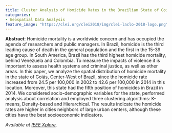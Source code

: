 ```yaml
---
title: Cluster Analysis of Homicide Rates in the Brazilian State of Goiás from 2002 to 2014
categories:
- Geospatial Data Analysis
feature_image: "https://clei.org/clei2018/img/clei-laclo-2018-logo.png"
---
```


**Abstract**: Homicide mortality is a worldwide concern and has occupied the agenda of researchers and public managers. 
In Brazil, homicide is the third leading cause of death in the general population and the first in the 15-39 age group. 
In South America, Brazil has the third highest homicide mortality, behind Venezuela and Colombia. 
To measure the impacts of violence it is important to assess health systems and criminal justice, as well as other areas. 
In this paper, we analyze the spatial distribution of homicide mortality in the state of Goiás, Center-West of Brazil, since the homicide rate increased from 24.5 per 100,000 in 2002 to 42.6 per 100,000 in 2014 in this location. 
Moreover, this state had the fifth position of homicides in Brazil in 2014. We considered socio-demographic variables for the state, performed analysis about correlation and employed three clustering algorithms: K-means, Density-based and Hierarchical. 
The results indicate the homicide rates are higher in cities neighbors of large urban centers, although these cities have the best socioeconomic indicators.

_Available at [IEEE Xplore](https://ieeexplore.ieee.org/abstract/document/8786344)._

